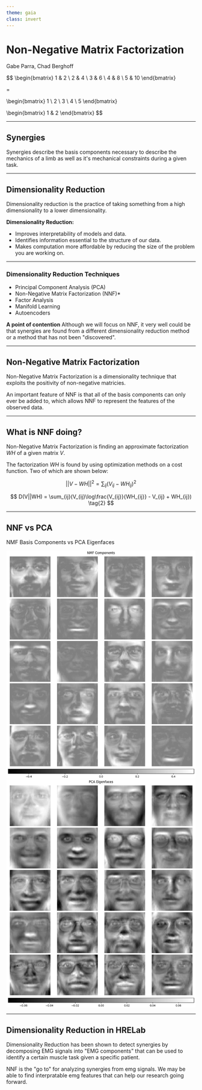 ```yaml
---
theme: gaia
class: invert
---
```


# Non-Negative Matrix Factorization
Gabe Parra, Chad Berghoff

$$
\begin{bmatrix}
1 & 2 \\
2 & 4 \\
3 & 6 \\
4 & 8 \\
5 & 10
\end{bmatrix}

=

\begin{bmatrix}
1 \\
2 \\
3 \\
4 \\
5
\end{bmatrix}

\begin{bmatrix}
1 & 2
\end{bmatrix}
$$

---


<!--
_footer: "Synergies are a confusing topic, take some time to ponder and ask questions."
-->
## Synergies

Synergies describe the basis components necessary to describe the mechanics of a limb as well as it's mechanical constraints during a given task.

---

## Dimensionality Reduction

Dimensionality reduction is the practice of taking something from a high dimensionality to a lower dimensionality. 

**Dimensionality Reduction:**
- Improves interpretability of models and data.
- Identifies information essential to the structure of our data.
- Makes computation more affordable by reducing the size of the problem you are working on.

---

### Dimensionality Reduction Techniques

- Principal Component Analysis (PCA)
- Non-Negative Matrix Factorization (NNF)*
- Factor Analysis
- Manifold Learning
- Autoencoders

**A point of contention**
Although we will focus on NNF, it very well could be that synergies are found from a different dimensionality reduction method or a method that has not been "discovered".

---

## Non-Negative Matrix Factorization

Non-Negative Matrix Factorization is a dimensionality technique that exploits the positivity of non-negative matricies. 

An important feature of NNF is that all of the basis components can only ever be added to, which allows NNF to represent the features of the observed data.

---

<!--
_footer: "Squared $L_2$ Norm (1) and Kullback-Leibler Divergence (2)"
-->
## What is NNF doing?

Non-Negative Matrix Factorization is finding an approximate factorization $WH$ of a given matrix $V$.

The factorization $WH$ is found by using optimization methods on a cost function. Two of which are shown below:

$$
||V - WH||^2 = \sum_{ij}{(V_{ij} - WH_{ij})^2} \tag{1}
$$

$$
D(V||WH) = \sum_{ij}(V_{ij}\log\frac{V_{ij}}{WH_{ij}} - V_{ij} + WH_{ij}) \tag{2}
$$

---

## NNF vs PCA

NMF Basis Components vs PCA Eigenfaces

![w:400 h:400](./figures/nnc.png) ![w:400 h:400](./figures/eigenfaces.png)

---

## Dimensionality Reduction in HRELab

Dimensionality Reduction has been shown to detect synergies by decomposing EMG signals into "EMG components" that can be used to identify a certain muscle task given a specific patient. 

NNF is the "go to" for analyzing synergies from emg signals. We may be able to find interpratable emg features that can help our research going forward.